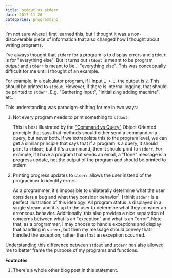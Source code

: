 ```yaml
---
title: stdout vs stderr
date: 2017-11-20
categories: programming
---
```


I'm not sure where I first learned this, but I thought it was a non-discoverable piece of information
that also changed how I thought about writing programs.

I've always thought that `stderr` for a program is to display errors and `stdout` is for "everything
else". But it turns out `stdout` is meant to be program _output_ and `stderr` is meant to be...
"everything else". This was conceptually difficult for me until I thought of an example.

For example, in a calculator program, if I input `1 + 1`, the output is `2`. This should
be printed to `stdout`. However, if there is internal logging, that should be printed to `stderr`.
E.g. "Gathering input", "initializing adding machine", etc.

This understanding was paradigm-shifting for me in two ways:

1. Not every program needs to print something to `stdout`.

    This is best illustrated by the ["Command vs Query"][1] Object Oriented principle that says that
    methods should either send a command or a query, but never both. If we extrapolate this to
    the program level, we can get a similar principle that says that if a program is a
    query, it should print to `stdout`, but if it's a command, then it should print to `stderr`.
    For example, if I have a program that sends an email, a "Done" message is a progress update,
    not the output of the program and should be printed to stderr.

1. Printing progress updates to `stderr` allows the user instead of the programmer to identify errors.

    As a programmer, it's impossible to unilaterally determine what the user considers a bug and what
    they consider behavior<sup>1</sup>. I think `stderr` is a perfect illustration of this idealogy.
    All program status is displayed in a single stream and it is up to the user to determine what
    they consider an erroneous behavior. Additionally, this also provides a nice separation of
    concerns between what is an "exception" and what is an "error". Note that, as a programmer, I
    may choose to handle exceptions and display that handling in `stderr`, but then my message
    should convey that I handled the exception, rather than that an exception occurred.

Understanding this difference between `stdout` and `stderr` has also allowed me to better frame the
purpose of my programs and functions.

**Footnotes**

1. There's a whole other blog post in this statement.

[1]: https://en.wikipedia.org/wiki/Command–query_separation
